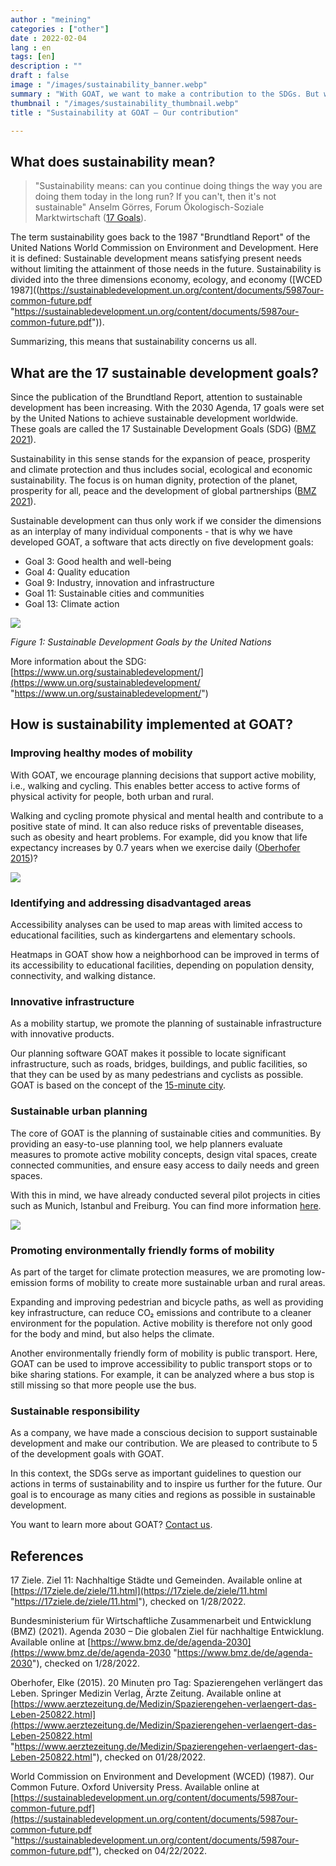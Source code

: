```yaml
---
author : "meining"
categories : ["other"]
date : 2022-02-04
lang : en
tags: [en]
description : ""
draft : false
image : "/images/sustainability_banner.webp"
summary : "With GOAT, we want to make a contribution to the SDGs. But what does that mean in practice? In this blog post, we explain how we promote sustainable development."
thumbnail : "/images/sustainability_thumbnail.webp"
title : "Sustainability at GOAT – Our contribution"

---
```

## What does sustainability mean?

> "Sustainability means: can you continue doing things the way you are doing them today in the long run? If you can't, then it's not sustainable" Anselm Görres, Forum Ökologisch-Soziale Marktwirtschaft ([17 Goals](https://17ziele.de/ziele/11.html "https://17ziele.de/ziele/11.html")).

The term sustainability goes back to the 1987 "Brundtland Report" of the United Nations World Commission on Environment and Development. Here it is defined: Sustainable development means satisfying present needs without limiting the attainment of those needs in the future. Sustainability is divided into the three dimensions economy, ecology, and economy ([WCED 1987]((https://sustainabledevelopment.un.org/content/documents/5987our-common-future.pdf "https://sustainabledevelopment.un.org/content/documents/5987our-common-future.pdf")).

Summarizing, this means that sustainability concerns us all.

## What are the 17 sustainable development goals?

Since the publication of the Brundtland Report, attention to sustainable development has been increasing. With the 2030 Agenda, 17 goals were set by the United Nations to achieve sustainable development worldwide. These goals are called the 17 Sustainable Development Goals (SDG) ([BMZ 2021](https://www.bmz.de/de/agenda-2030 "https://www.bmz.de/de/agenda-2030")).

Sustainability in this sense stands for the expansion of peace, prosperity and climate protection and thus includes social, ecological and economic sustainability. The focus is on human dignity, protection of the planet, prosperity for all, peace and the development of global partnerships ([BMZ 2021](https://www.bmz.de/de/agenda-2030 "https://www.bmz.de/de/agenda-2030")).

Sustainable development can thus only work if we consider the dimensions as an interplay of many individual components - that is why we have developed GOAT, a software that acts directly on five development goals:

* Goal 3: Good health and well-being
* Goal 4: Quality education
* Goal 9: Industry, innovation and infrastructure
* Goal 11: Sustainable cities and communities
* Goal 13: Climate action

![](/images/e-sdg-poster-2019_without-un-emblem_web.webp)

_Figure 1: Sustainable Development Goals by the United Nations_

More information about the SDG: [https://www.un.org/sustainabledevelopment/](https://www.un.org/sustainabledevelopment/ "https://www.un.org/sustainabledevelopment/")

## How is sustainability implemented at GOAT?

### Improving healthy modes of mobility

With GOAT, we encourage planning decisions that support active mobility, i.e., walking and cycling. This enables better access to active forms of physical activity for people, both urban and rural.

Walking and cycling promote physical and mental health and contribute to a positive state of mind. It can also reduce risks of preventable diseases, such as obesity and heart problems. For example, did you know that life expectancy increases by 0.7 years when we exercise daily ([Oberhofer 2015](https://www.aerztezeitung.de/Medizin/Spazierengehen-verlaengert-das-Leben-250822.html "https://www.aerztezeitung.de/Medizin/Spazierengehen-verlaengert-das-Leben-250822.html"))?

![](/images/undraw_ride_a_bicycle_re_6tjy.webp)

### Identifying and addressing disadvantaged areas

Accessibility analyses can be used to map areas with limited access to educational facilities, such as kindergartens and elementary schools.

Heatmaps in GOAT show how a neighborhood can be improved in terms of its accessibility to educational facilities, depending on population density, connectivity, and walking distance.

### Innovative infrastructure

As a mobility startup, we promote the planning of sustainable infrastructure with innovative products.

Our planning software GOAT makes it possible to locate significant infrastructure, such as roads, bridges, buildings, and public facilities, so that they can be used by as many pedestrians and cyclists as possible. GOAT is based on the concept of the [15-minute city](/en/posts/2020-12-08-15minutecity/ "Planning the 15-minute city with GOAT").

### Sustainable urban planning

The core of GOAT is the planning of sustainable cities and communities. By providing an easy-to-use planning tool, we help planners evaluate measures to promote active mobility concepts, design vital spaces, create connected communities, and ensure easy access to daily needs and green spaces.

With this in mind, we have already conducted several pilot projects in cities such as Munich, Istanbul and Freiburg. You can find more information [here](/goatlive/ "GOAT live").

![](/images/undraw_a_day_at_the_park_re_9kxj.webp)

### Promoting environmentally friendly forms of mobility

As part of the target for climate protection measures, we are promoting low-emission forms of mobility to create more sustainable urban and rural areas.

Expanding and improving pedestrian and bicycle paths, as well as providing key infrastructure, can reduce CO₂ emissions and contribute to a cleaner environment for the population. Active mobility is therefore not only good for the body and mind, but also helps the climate.

Another environmentally friendly form of mobility is public transport. Here, GOAT can be used to improve accessibility to public transport stops or to bike sharing stations. For example, it can be analyzed where a bus stop is still missing so that more people use the bus.

### Sustainable responsibility

As a company, we have made a conscious decision to support sustainable development and make our contribution. We are pleased to contribute to 5 of the development goals with GOAT.

In this context, the SDGs serve as important guidelines to question our actions in terms of sustainability and to inspire us further for the future. Our goal is to encourage as many cities and regions as possible in sustainable development.

You want to learn more about GOAT? [Contact us](/en/contact/ "Contact form").

## References

17 Ziele. Ziel 11: Nachhaltige Städte und Gemeinden. Available online at [https://17ziele.de/ziele/11.html](https://17ziele.de/ziele/11.html "https://17ziele.de/ziele/11.html"), checked on 1/28/2022.

Bundesministerium für Wirtschaftliche Zusammenarbeit und Entwicklung (BMZ) (2021). Agenda 2030 – Die globalen Ziel für nachhaltige Entwicklung. Available online at [https://www.bmz.de/de/agenda-2030](https://www.bmz.de/de/agenda-2030 "https://www.bmz.de/de/agenda-2030"), checked on 1/28/2022.

Oberhofer, Elke (2015). 20 Minuten pro Tag: Spazierengehen verlängert das Leben. Springer Medizin Verlag, Ärzte Zeitung. Available online at [https://www.aerztezeitung.de/Medizin/Spazierengehen-verlaengert-das-Leben-250822.html](https://www.aerztezeitung.de/Medizin/Spazierengehen-verlaengert-das-Leben-250822.html "https://www.aerztezeitung.de/Medizin/Spazierengehen-verlaengert-das-Leben-250822.html"), checked on 01/28/2022.

World Commission on Environment and Development (WCED) (1987). Our Common Future. Oxford University Press. Available online at [https://sustainabledevelopment.un.org/content/documents/5987our-common-future.pdf](https://sustainabledevelopment.un.org/content/documents/5987our-common-future.pdf "https://sustainabledevelopment.un.org/content/documents/5987our-common-future.pdf"), checked on 04/22/2022.